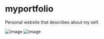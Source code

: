 # myportfolio
Personal website that describes about my self.

![image](https://github.com/ESHWARARAOALLU/myportfolio/assets/85925705/b0e637d7-db6f-4dc9-b940-8fa2a11d7d8d)
![image](https://github.com/ESHWARARAOALLU/myportfolio/assets/85925705/6ad5ea3d-012c-4019-80be-25c0fd41ea08)
